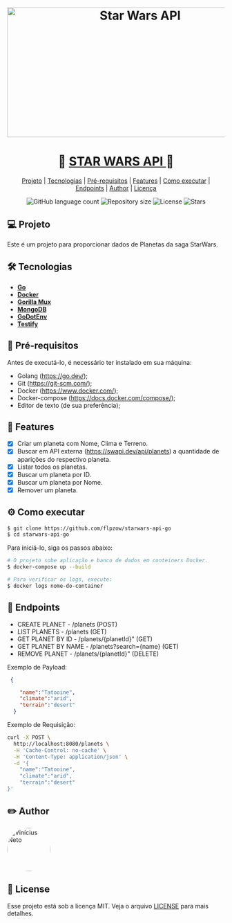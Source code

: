 <h1 align="center">
    <img alt="Star Wars API" width="600" height="300" title="#Star Wars API" src="https://lumiere-a.akamaihd.net/v1/images/darth-vader-main_4560aff7.jpeg?region=0%2C67%2C1280%2C720&width=960" />
</h1>

<h1 align="center">
   🚀 <a href="#"> STAR WARS API </a> 🚀
</h1>

<p align="center">
 <a href="#-projeto">Projeto</a> |
 <a href="#-tecnologias">Tecnologias</a> |
 <a href="#-prerequisitos">Pré-requisitos</a> |
 <a href="#-features">Features</a> | 
 <a href="#-comoexecutar">Como executar</a> |  
 <a href="#-endpoints">Endpoints</a> | 
 <a href="#-author">Author</a> |
 <a href="#-licença">Licença</a> 
</p>

<p align="center">
  <img alt="GitHub language count" src="https://img.shields.io/github/languages/count/flpzow/starwars-api-go?color=red">

  <img alt="Repository size" src="https://img.shields.io/github/repo-size/flpzow/starwars-api-go?color=red">
 
  <img alt="License" src="https://img.shields.io/badge/license-MIT-red">

  <img src="https://img.shields.io/github/stars/flpzow/starwars-api-go?label=stars&message=MIT&color=red" alt="Stars">
</p>

## 💻 Projeto

Este é um projeto para proporcionar dados de Planetas da saga StarWars.

## 🛠️ Tecnologias
- **[Go](https://go.dev/)**
- **[Docker](https://www.docker.com/)**
- **[Gorilla Mux](https://github.com/gorilla/mux)**
- **[MongoDB](https://www.mongodb.com/)**
- **[GoDotEnv](https://github.com/joho/godotenv)**
- **[Testify](https://github.com/stretchr/testify)**


## 🧩 Pré-requisitos

Antes de executá-lo, é necessário ter instalado em sua máquina:

  - Golang (https://go.dev/);
  - Git (https://git-scm.com/);
  - Docker (https://www.docker.com/);
  - Docker-compose (https://docs.docker.com/compose/);
  - Editor de texto (de sua preferência);

## 📝 Features

- [x] Criar um planeta com Nome, Clima e Terreno.
- [x] Buscar em API externa (https://swapi.dev/api/planets) a quantidade de aparições do respectivo planeta.
- [x] Listar todos os planetas.
- [x] Buscar um planeta por ID.
- [x] Buscar um planeta por Nome.
- [x] Remover um planeta.

## ⚙️ Como executar

```bash
$ git clone https://github.com/flpzow/starwars-api-go
$ cd starwars-api-go
```

Para iniciá-lo, siga os passos abaixo:
```bash
# O projeto sobe aplicação e banco de dados em conteiners Docker.
$ docker-compose up --build
```

```bash
# Para verificar os logs, execute:
$ docker logs nome-do-container
```

## 🎯 Endpoints

* CREATE PLANET - /planets (POST) 
* LIST PLANETS - /planets (GET)
* GET PLANET BY ID - /planets/{planetId}" (GET) 
* GET PLANET BY NAME - /planets?search={name} (GET)
* REMOVE PLANET - /planets/{planetId}" (DELETE)

Exemplo de Payload:

```json
 {

    "name":"Tatooine",
    "climate":"arid",
    "terrain":"desert"
  }
```

 Exemplo de Requisição:
 
```sh
curl -X POST \
  http://localhost:8080/planets \
  -H 'Cache-Control: no-cache' \
  -H 'Content-Type: application/json' \
  -d '{
	"name":"Tatooine",
	"climate":"arid",
	"terrain":"desert"
}'
```

## ✏️ Author

<img style="border-radius: 50%;" src="https://avatars.githubusercontent.com/flpzow" width="100px;" alt="Vinícius Neto"/> 
 <br />

## 📝 License

Esse projeto está sob a licença MIT. Veja o arquivo [LICENSE](LICENSE.md) para mais detalhes.